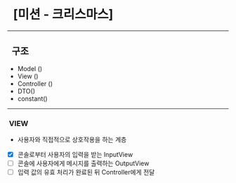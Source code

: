 # &nbsp;&nbsp;[미션 - 크리스마스]

---

## &nbsp;&nbsp;구조

- Model ()
- View ()
- Controller ()
- DTO()
- constant()
---

### &nbsp;VIEW

- 사용자와 직접적으로 상호작용을 하는 계층
- [x] 콘솔로부터 사용자의 입력을 받는 InputView
- [ ] 콘솔에 사용자에게 메시지를 출력하는 OutputView
- [ ] 입력 값의 유효 처리가 완료된 뒤 Controller에게 전달